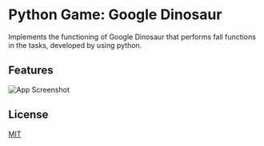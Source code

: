 
# Python Game: Google Dinosaur
Implements the functioning of Google Dinosaur that performs fall functions in the tasks, developed by using python.
## Features


![App Screenshot](https://github.com/XiaoSanchez/Google_Dinosaur/blob/main/img/ScreenShot.png)
## License

[MIT](https://choosealicense.com/licenses/mit/)

